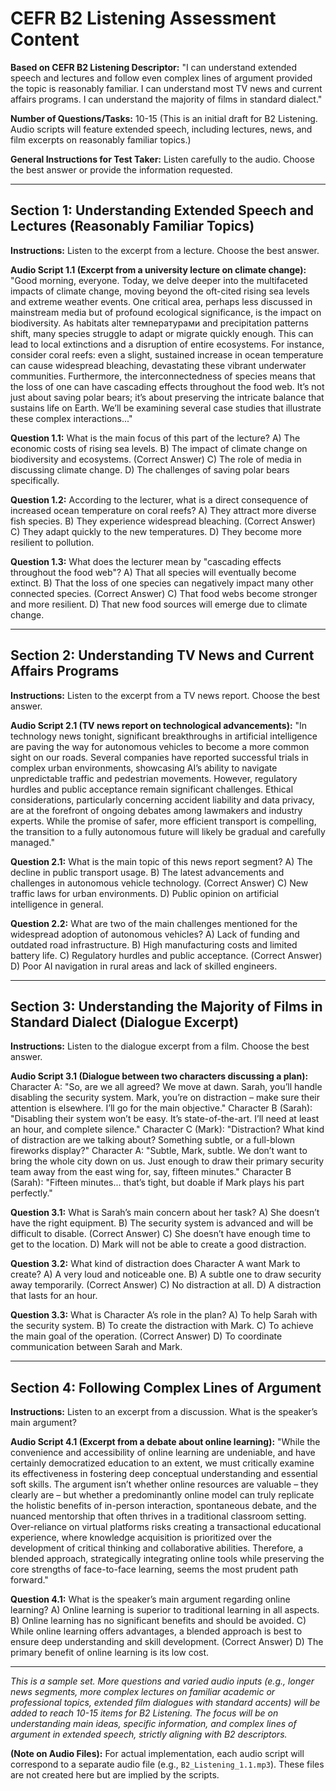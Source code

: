 # CEFR B2 Listening Assessment Content

**Based on CEFR B2 Listening Descriptor:** "I can understand extended speech and lectures and follow even complex lines of argument provided the topic is reasonably familiar. I can understand most TV news and current affairs programs. I can understand the majority of films in standard dialect."

**Number of Questions/Tasks:** 10-15 (This is an initial draft for B2 Listening. Audio scripts will feature extended speech, including lectures, news, and film excerpts on reasonably familiar topics.)

**General Instructions for Test Taker:** Listen carefully to the audio. Choose the best answer or provide the information requested.

---

## Section 1: Understanding Extended Speech and Lectures (Reasonably Familiar Topics)

**Instructions:** Listen to the excerpt from a lecture. Choose the best answer.

**Audio Script 1.1 (Excerpt from a university lecture on climate change):**
"Good morning, everyone. Today, we delve deeper into the multifaceted impacts of climate change, moving beyond the oft-cited rising sea levels and extreme weather events. One critical area, perhaps less discussed in mainstream media but of profound ecological significance, is the impact on biodiversity. As habitats alter температурами and precipitation patterns shift, many species struggle to adapt or migrate quickly enough. This can lead to local extinctions and a disruption of entire ecosystems. For instance, consider coral reefs: even a slight, sustained increase in ocean temperature can cause widespread bleaching, devastating these vibrant underwater communities. Furthermore, the interconnectedness of species means that the loss of one can have cascading effects throughout the food web. It’s not just about saving polar bears; it’s about preserving the intricate balance that sustains life on Earth. We’ll be examining several case studies that illustrate these complex interactions..."

**Question 1.1:** What is the main focus of this part of the lecture?
 A) The economic costs of rising sea levels.
 B) The impact of climate change on biodiversity and ecosystems. (Correct Answer)
 C) The role of media in discussing climate change.
 D) The challenges of saving polar bears specifically.

**Question 1.2:** According to the lecturer, what is a direct consequence of increased ocean temperature on coral reefs?
 A) They attract more diverse fish species.
 B) They experience widespread bleaching. (Correct Answer)
 C) They adapt quickly to the new temperatures.
 D) They become more resilient to pollution.

**Question 1.3:** What does the lecturer mean by "cascading effects throughout the food web"?
 A) That all species will eventually become extinct.
 B) That the loss of one species can negatively impact many other connected species. (Correct Answer)
 C) That food webs become stronger and more resilient.
 D) That new food sources will emerge due to climate change.

---

## Section 2: Understanding TV News and Current Affairs Programs

**Instructions:** Listen to the excerpt from a TV news report. Choose the best answer.

**Audio Script 2.1 (TV news report on technological advancements):**
"In technology news tonight, significant breakthroughs in artificial intelligence are paving the way for autonomous vehicles to become a more common sight on our roads. Several companies have reported successful trials in complex urban environments, showcasing AI’s ability to navigate unpredictable traffic and pedestrian movements. However, regulatory hurdles and public acceptance remain significant challenges. Ethical considerations, particularly concerning accident liability and data privacy, are at the forefront of ongoing debates among lawmakers and industry experts. While the promise of safer, more efficient transport is compelling, the transition to a fully autonomous future will likely be gradual and carefully managed."

**Question 2.1:** What is the main topic of this news report segment?
 A) The decline in public transport usage.
 B) The latest advancements and challenges in autonomous vehicle technology. (Correct Answer)
 C) New traffic laws for urban environments.
 D) Public opinion on artificial intelligence in general.

**Question 2.2:** What are two of the main challenges mentioned for the widespread adoption of autonomous vehicles?
 A) Lack of funding and outdated road infrastructure.
 B) High manufacturing costs and limited battery life.
 C) Regulatory hurdles and public acceptance. (Correct Answer)
 D) Poor AI navigation in rural areas and lack of skilled engineers.

---

## Section 3: Understanding the Majority of Films in Standard Dialect (Dialogue Excerpt)

**Instructions:** Listen to the dialogue excerpt from a film. Choose the best answer.

**Audio Script 3.1 (Dialogue between two characters discussing a plan):**
Character A: "So, are we all agreed? We move at dawn. Sarah, you’ll handle disabling the security system. Mark, you’re on distraction – make sure their attention is elsewhere. I’ll go for the main objective."
Character B (Sarah): "Disabling their system won’t be easy. It’s state-of-the-art. I’ll need at least an hour, and complete silence."
Character C (Mark): "Distraction? What kind of distraction are we talking about? Something subtle, or a full-blown fireworks display?"
Character A: "Subtle, Mark, subtle. We don’t want to bring the whole city down on us. Just enough to draw their primary security team away from the east wing for, say, fifteen minutes."
Character B (Sarah): "Fifteen minutes... that’s tight, but doable if Mark plays his part perfectly."

**Question 3.1:** What is Sarah’s main concern about her task?
 A) She doesn’t have the right equipment.
 B) The security system is advanced and will be difficult to disable. (Correct Answer)
 C) She doesn’t have enough time to get to the location.
 D) Mark will not be able to create a good distraction.

**Question 3.2:** What kind of distraction does Character A want Mark to create?
 A) A very loud and noticeable one.
 B) A subtle one to draw security away temporarily. (Correct Answer)
 C) No distraction at all.
 D) A distraction that lasts for an hour.

**Question 3.3:** What is Character A’s role in the plan?
 A) To help Sarah with the security system.
 B) To create the distraction with Mark.
 C) To achieve the main goal of the operation. (Correct Answer)
D) To coordinate communication between Sarah and Mark.

---

## Section 4: Following Complex Lines of Argument

**Instructions:** Listen to an excerpt from a discussion. What is the speaker’s main argument?

**Audio Script 4.1 (Excerpt from a debate about online learning):**
"While the convenience and accessibility of online learning are undeniable, and have certainly democratized education to an extent, we must critically examine its effectiveness in fostering deep conceptual understanding and essential soft skills. The argument isn’t whether online resources are valuable – they clearly are – but whether a predominantly online model can truly replicate the holistic benefits of in-person interaction, spontaneous debate, and the nuanced mentorship that often thrives in a traditional classroom setting. Over-reliance on virtual platforms risks creating a transactional educational experience, where knowledge acquisition is prioritized over the development of critical thinking and collaborative abilities. Therefore, a blended approach, strategically integrating online tools while preserving the core strengths of face-to-face learning, seems the most prudent path forward."

**Question 4.1:** What is the speaker’s main argument regarding online learning?
 A) Online learning is superior to traditional learning in all aspects.
 B) Online learning has no significant benefits and should be avoided.
 C) While online learning offers advantages, a blended approach is best to ensure deep understanding and skill development. (Correct Answer)
 D) The primary benefit of online learning is its low cost.

---

*This is a sample set. More questions and varied audio inputs (e.g., longer news segments, more complex lectures on familiar academic or professional topics, extended film dialogues with standard accents) will be added to reach 10-15 items for B2 Listening. The focus will be on understanding main ideas, specific information, and complex lines of argument in extended speech, strictly aligning with B2 descriptors.* 

**(Note on Audio Files):** For actual implementation, each audio script will correspond to a separate audio file (e.g., `B2_Listening_1.1.mp3`). These files are not created here but are implied by the scripts.

